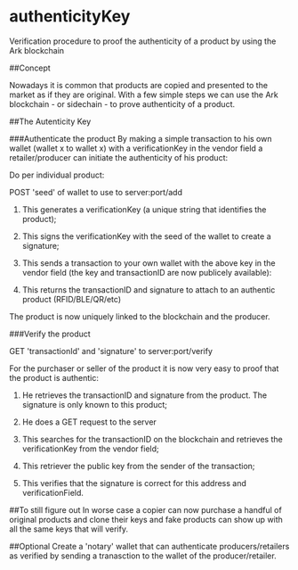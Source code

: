 # authenticityKey
Verification procedure to proof the authenticity of a product by using the Ark blockchain

##Concept

Nowadays it is common that products are copied and presented to the market as if they are original. 
With a few simple steps we can use the Ark blockchain - or sidechain - to prove authenticity of a product.

##The Autenticity Key

###Authenticate the product
By making a simple transaction to his own wallet (wallet x to wallet x) with a verificationKey in the vendor field a retailer/producer 
can initiate the authenticity of his product:

Do per individual product:

POST 'seed' of wallet to use to server:port/add

1) This generates a verificationKey (a unique string that identifies the product);

2) This signs the verificationKey with the seed of the wallet to create a signature;

3) This sends a transaction to your own wallet with the above key in the vendor field (the key and transactionID are now publicely available):

4) This returns the transactionID and signature to attach to an authentic product (RFID/BLE/QR/etc)

The product is now uniquely linked to the blockchain and the producer.

###Verify the product

GET 'transactionId' and 'signature' to server:port/verify

For the purchaser or seller of the product it is now very easy to proof that the product is authentic:

1) He retrieves the transactionID and signature from the product. The signature is only known to this product;

2) He does a GET request to the server

3) This searches for the transactionID on the blockchain and retrieves the verificationKey from the vendor field;

3) This retriever the public key from the sender of the transaction;

4) This verifies that the signature is correct for this address and verificationField.

##To still figure out
In worse case a copier can now purchase a handful of original products and clone their keys and fake products can show up with all the same keys that will verify.

##Optional
Create a 'notary' wallet that can authenticate producers/retailers as verified by sending a tranasction to the wallet of the producer/retailer.
